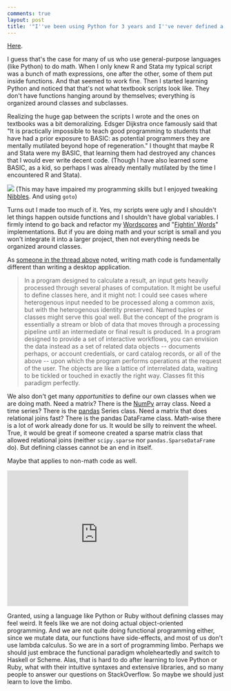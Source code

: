 ```yaml
---
comments: true
layout: post
title: '"I''ve been using Python for 3 years and I''ve never defined a class"'
---
```


[Here](http://www.reddit.com/r/Python/comments/1qvoop/ive_been_using_python_for_3_years_and_ive_never/).

I guess that's the case for many of us who use general-purpose languages (like Python) to do math. When I only knew R and Stata my typical script was a bunch of math expressions, one after the other, some of them put inside functions. And that seemed to work fine. Then I started learning Python and noticed that that's not what textbook scripts look like. They don't have functions hanging around by themselves; everything is organized around classes and subclasses.

Realizing the huge gap between the scripts I wrote and the ones on textbooks was a bit demoralizing. Edsger Dijkstra once famously said that "It is practically impossible to teach good programming to students that have had a prior exposure to BASIC: as potential programmers they are mentally mutilated beyond hope of regeneration." I thought that maybe R and Stata were my BASIC, that learning them had destroyed any chances that I would ever write decent code. (Though I have also learned some BASIC, as a kid, so perhaps I was already mentally mutilated by the time I encountered R and Stata).

[![](http://i.imgur.com/CdiAnVD.png)](http://imgur.com/CdiAnVD)
(This may have impaired my programming skills but I enjoyed tweaking [Nibbles](http://en.wikipedia.org/wiki/Nibbles_(video_game)). And using `goto`)

Turns out I made too much of it. Yes, my scripts were ugly and I shouldn't let things happen outside functions and I shouldn't have global variables. I firmly intend to go back and refactor my [Wordscores](http://thiagomarzagao.com/2013/06/10/wordscores-in-python/) and "[Fightin' Words](http://thiagomarzagao.wordpress.com/2013/06/24/130/)" implementations. But if you are doing math and your script is small and you won't integrate it into a larger project, then not everything needs be organized around classes.

As [someone in the thread above](http://www.reddit.com/r/Python/comments/1qvoop/ive_been_using_python_for_3_years_and_ive_never/cdh6c79) noted, writing math code is fundamentally different than writing a desktop application.

> In a program designed to calculate a result, an input gets heavily processed through several phases of computation. It might be useful to define classes here, and it might not: I could see cases where heterogenous input needed to be processed along a common axis, but with the heterogenous identity preserved. Named tuples or classes might serve this goal well. But the concept of the program is essentially a stream or blob of data that moves through a processing pipeline until an intermediate or final result is produced. In a program designed to provide a set of interactive workflows, you can envision the data instead as a set of related data objects -- documents perhaps, or account credentials, or card catalog records, or all of the above -- upon which the program performs operations at the request of the user. The objects are like a lattice of interrelated data, waiting to be tickled or touched in exactly the right way. Classes fit this paradigm perfectly.

We also don't get many _opportunities_ to define our own classes when we are doing math. Need a matrix? There is the [NumPy](http://www.numpy.org/) array class. Need a time series? There is the [pandas](http://pandas.pydata.org/) Series class. Need a matrix that does relational joins fast? There is the pandas DataFrame class. Math-wise there is a lot of work already done for us. It would be silly to reinvent the wheel. True, it would be great if someone created a sparse matrix class that allowed relational joins (neither `scipy.sparse` nor `pandas.SparseDataFrame` do). But defining classes cannot be an end in itself.

Maybe that applies to non-math code as well.

<iframe width="420" height="315" src="https://www.youtube.com/embed/o9pEzgHorH0" frameborder="0" allowfullscreen></iframe>

Granted, using a language like Python or Ruby without defining classes may feel weird. It feels like we are not doing actual object-oriented programming. And we are not quite doing functional programming either, since we mutate data, our functions have side-effects, and most of us don't use lambda calculus. So we are in a sort of programming limbo. Perhaps we should just embrace the functional paradigm wholeheartedly and switch to Haskell or Scheme. Alas, that is hard to do after learning to love Python or Ruby, what with their intuitive syntaxes and extensive libraries, and so many people to answer our questions on StackOverflow. So maybe we should just learn to love the limbo.
